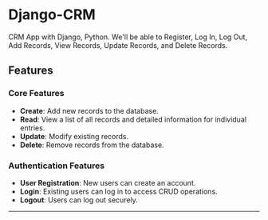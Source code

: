 # Django-CRM
CRM App with Django, Python. We'll be able to Register, Log In, Log Out, Add Records, View Records, Update Records, and Delete Records.

## Features

### Core Features
- **Create**: Add new records to the database.
- **Read**: View a list of all records and detailed information for individual entries.
- **Update**: Modify existing records.
- **Delete**: Remove records from the database.

### Authentication Features
- **User Registration**: New users can create an account.
- **Login**: Existing users can log in to access CRUD operations.
- **Logout**: Users can log out securely.

---
